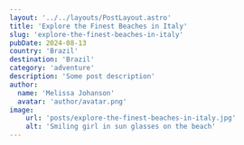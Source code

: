 ```yaml
---
layout: '../../layouts/PostLayout.astro'
title: 'Explore the Finest Beaches in Italy'
slug: 'explore-the-finest-beaches-in-italy'
pubDate: 2024-08-13
country: 'Brazil'
destination: 'Brazil'
category: 'adventure'
description: 'Some post description'
author:
  name: 'Melissa Johanson'
  avatar: 'author/avatar.png'
image:
    url: 'posts/explore-the-finest-beaches-in-italy.jpg'
    alt: 'Smiling girl in sun glasses on the beach'
---
```

